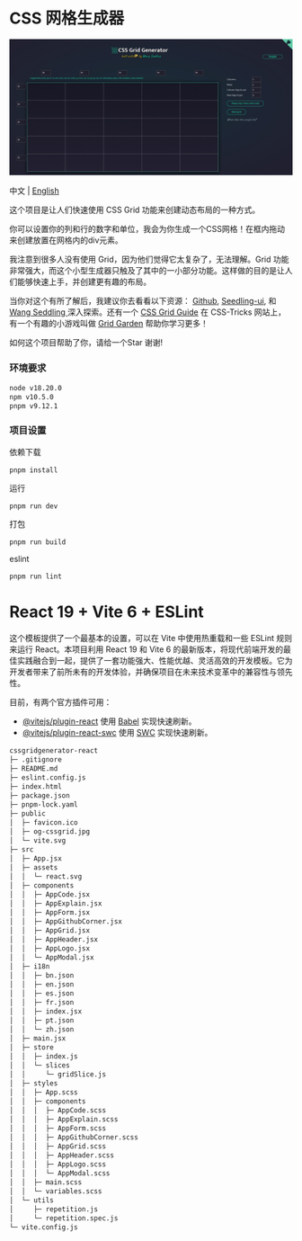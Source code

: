 # CSS 网格生成器

![CSS 网格生成器](./public/og-cssgrid.jpg)

中文 | [English](./README.md)

这个项目是让人们快速使用 CSS Grid 功能来创建动态布局的一种方式。


你可以设置你的列和行的数字和单位，我会为你生成一个CSS网格！在框内拖动来创建放置在网格内的div元素。


我注意到很多人没有使用 Grid，因为他们觉得它太复杂了，无法理解。Grid 功能非常强大，而这个小型生成器只触及了其中的一小部分功能。这样做的目的是让人们能够快速上手，并创建更有趣的布局。


当你对这个有所了解后，我建议你去看看以下资源： [Github](https://github.com/wangmiaozero), [Seedling-ui](https://wangmiaozero.github.io/vue3-seedling-ui-website/#/), 和 [ Wang Seddling ](https://www.wangmiaozero.cn) 深入探索。还有一个 [CSS Grid Guide](https://css-tricks.com/snippets/css/complete-guide-grid/) 在 CSS-Tricks 网站上，有一个有趣的小游戏叫做 [Grid Garden](https://cssgridgarden.com/) 帮助你学习更多！

如何这个项目帮助了你，请给一个Star 谢谢!

### 环境要求

```
node v18.20.0
npm v10.5.0
pnpm v9.12.1
```

### 项目设置

依赖下载

```
pnpm install
```

运行

```
pnpm run dev
```

打包

```
pnpm run build
```

eslint

```
pnpm run lint
```

# React 19 + Vite   6 + ESLint

这个模板提供了一个最基本的设置，可以在 Vite 中使用热重载和一些 ESLint 规则来运行 React。本项目利用 React 19 和 Vite 6 的最新版本，将现代前端开发的最佳实践融合到一起，提供了一套功能强大、性能优越、灵活高效的开发模板。它为开发者带来了前所未有的开发体验，并确保项目在未来技术变革中的兼容性与领先性。

目前，有两个官方插件可用：

- [@vitejs/plugin-react](https://github.com/vitejs/vite-plugin-react/blob/main/packages/plugin-react/README.md) 使用 [Babel](https://babeljs.io/) 实现快速刷新。
- [@vitejs/plugin-react-swc](https://github.com/vitejs/vite-plugin-react-swc) 使用 [SWC](https://swc.rs/) 实现快速刷新。



```
cssgridgenerator-react
├─ .gitignore
├─ README.md
├─ eslint.config.js
├─ index.html
├─ package.json
├─ pnpm-lock.yaml
├─ public
│  ├─ favicon.ico
│  ├─ og-cssgrid.jpg
│  └─ vite.svg
├─ src
│  ├─ App.jsx
│  ├─ assets
│  │  └─ react.svg
│  ├─ components
│  │  ├─ AppCode.jsx
│  │  ├─ AppExplain.jsx
│  │  ├─ AppForm.jsx
│  │  ├─ AppGithubCorner.jsx
│  │  ├─ AppGrid.jsx
│  │  ├─ AppHeader.jsx
│  │  ├─ AppLogo.jsx
│  │  └─ AppModal.jsx
│  ├─ i18n
│  │  ├─ bn.json
│  │  ├─ en.json
│  │  ├─ es.json
│  │  ├─ fr.json
│  │  ├─ index.jsx
│  │  ├─ pt.json
│  │  └─ zh.json
│  ├─ main.jsx
│  ├─ store
│  │  ├─ index.js
│  │  └─ slices
│  │     └─ gridSlice.js
│  ├─ styles
│  │  ├─ App.scss
│  │  ├─ components
│  │  │  ├─ AppCode.scss
│  │  │  ├─ AppExplain.scss
│  │  │  ├─ AppForm.scss
│  │  │  ├─ AppGithubCorner.scss
│  │  │  ├─ AppGrid.scss
│  │  │  ├─ AppHeader.scss
│  │  │  ├─ AppLogo.scss
│  │  │  └─ AppModal.scss
│  │  ├─ main.scss
│  │  └─ variables.scss
│  └─ utils
│     ├─ repetition.js
│     └─ repetition.spec.js
└─ vite.config.js

```